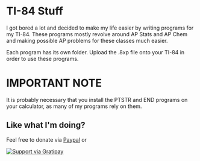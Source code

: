# TI-84 Stuff

I got bored a lot and decided to make my life easier by writing programs for my 
TI-84. These programs mostly revolve around AP Stats and AP Chem and making 
possible AP problems for these classes much easier.

Each program has its own folder. Upload the .8xp file onto your TI-84 in order
to use these programs.

# IMPORTANT NOTE

It is probably necessary that you install the PTSTR and END programs on your calculator,
as many of my programs rely on them.

## Like what I'm doing?

Feel free to donate via [Paypal](https://www.paypal.com/cgi-bin/webscr?cmd=_donations&business=md%2eszyman%40gmail%2ecom&lc=US&item_name=Mark%20Szymanski&currency_code=USD&bn=PP%2dDonationsBF%3abtn_donate_LG%2egif%3aNonHosted) or 

[![Support via Gratipay](https://cdn.rawgit.com/gratipay/gratipay-badge/2.3.0/dist/gratipay.png)](https://gratipay.com/mdszy/)
